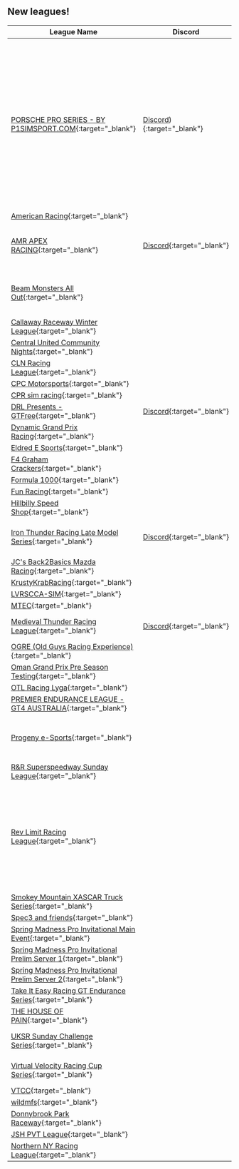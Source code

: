 ## New leagues!

| League Name | Discord | About |
|---------------------------------------------------------------------------------------------------------------------------------------------|-----------------------------------------------------------|-------------------------------------------------------------------------------------------------------------------------------------------------------------------------------------------------------------------------------------------------------------------------------------------------------------------------------------------------------------------------------------------------------------------------------------------------------------------------------------------------------------------------------------------------------------------------------------------------------------------------------------------------------------------------------------------------------------------------------------------------------------------------------------------------------------------------------------------------------------------------------------------------------------------------------------------------------------------------------------------|
|[PORSCHE PRO SERIES \- BY P1SIMSPORT\.COM](https://members.iracing.com/membersite/member/LeagueView.do?league=10536){:target="_blank"} |[Discord](https://discord.gg/kAudF2SHjS)){:target="_blank"} |ACQUIRE YOUR COMPETITION LICENSE \- IN 4 EASY STEPS\!  1\. Fill out the Google Form provided here: https://forms\.gle/Zxa4Vn1PuwdpWETu9   2\. Entry Fee Submission: Visit the official league website\. https://www\.p1simsport\.com/ Navigate to the &\#8220;League Entry&\#8221; section\. Click on the designated button for entering the league\. Follow the prompts to pay the entry fee securely\.   3\. Discord Confirmation: \(Discord: https://discord\.gg/kAudF2SHjS\) Send a direct message to the league admin \(Ben @benrushes\) confirming that you have completed the Google Form and paid the entry fee\.   4\. Admin Review and Finalization: The league admin will review the submitted form and payment\. Participants will receive a final message indicating their successful registration and any additional relevant information\. Upon successful review, the admin will officially confirm the participant's spot in the league via \#entry\-list in the discord\. |
|[American Racing](https://members.iracing.com/membersite/member/LeagueView.do?league=10524){:target="_blank"} | | |
|[AMR APEX RACING](https://members.iracing.com/membersite/member/LeagueView.do?league=10539){:target="_blank"} |[Discord](https://discord.gg/CYKweAtZYn){:target="_blank"} |NextGEN Cup Series \(Season 1\) 02/03/2024   Saturday Nights\.  50% Race Length\.  Open Setup\.  Lobby Opens at 8:00pm EST\.  60 Minutes Practice\.  Qualification starts at 9:00pm EST  2 Qualifying Laps done in 5 Minutes  Race Starts at 9:05pm EST\. |
|[Beam Monsters All Out](https://members.iracing.com/membersite/member/LeagueView.do?league=10556){:target="_blank"} | |Welcome to Beam Monsters All Out, the premier iRacing league that takes virtual racing to the extreme\! In this adrenaline\-fueled competition, drivers from around the globe converge to showcase their skills in a unique and thrilling environment\. |
|[Callaway Raceway Winter League](https://members.iracing.com/membersite/member/LeagueView.do?league=10538){:target="_blank"} | | |
|[Central United Community Nights](https://members.iracing.com/membersite/member/LeagueView.do?league=10535){:target="_blank"} | |A fun place to hang out and race with the CU Community\! |
|[CLN Racing League](https://members.iracing.com/membersite/member/LeagueView.do?league=10527){:target="_blank"} | |Liga de Campeonatos |
|[CPC Motorsports](https://members.iracing.com/membersite/member/LeagueView.do?league=10533){:target="_blank"} | |GT4 League for fun\. Any skill level welcome |
|[CPR sim racing](https://members.iracing.com/membersite/member/LeagueView.do?league=10551){:target="_blank"} | |ovel dirt and asphalt |
|[DRL Presents \- GTFree](https://members.iracing.com/membersite/member/LeagueView.do?league=10545){:target="_blank"} |[Discord](https://discord.gg/ZNpkwyz4SQ){:target="_blank"} |Free entry & Free tracks, just buy your preferred GT3 car\. Full details can be found in the DRL discord server\. |
|[Dynamic Grand Prix Racing](https://members.iracing.com/membersite/member/LeagueView.do?league=10565){:target="_blank"} | |A mix of the top tier LMP, GT, and Formula racing but suited for a wider range of license holders\. |
|[Eldred E Sports](https://members.iracing.com/membersite/member/LeagueView.do?league=10552){:target="_blank"} | |DIRT RACING |
|[F4 Graham Crackers](https://members.iracing.com/membersite/member/LeagueView.do?league=10562){:target="_blank"} | |F4 |
|[Formula 1000](https://members.iracing.com/membersite/member/LeagueView.do?league=10548){:target="_blank"} | |A Place for Formula 1000 Drivers to practice and race\. |
|[Fun Racing](https://members.iracing.com/membersite/member/LeagueView.do?league=10525){:target="_blank"} | |couple of dudes being dudes |
|[Hillbilly Speed Shop](https://members.iracing.com/membersite/member/LeagueView.do?league=10566){:target="_blank"} | |HBSS super late model league |
|[Iron Thunder Racing Late Model Series](https://members.iracing.com/membersite/member/LeagueView.do?league=10550){:target="_blank"} |[Discord](https://discord.gg/bgBXDXmdc6){:target="_blank"} |Your must be a member ITR\(Iron Thunder Racing\) discord to race in this league\!\! If you want to be apart of our league please use https://discord\.gg/bgBXDXmdc6 to join the discord and sign up for late model stock\. |
|[JC's Back2Basics Mazda Racing](https://members.iracing.com/membersite/member/LeagueView.do?league=10549){:target="_blank"} | | |
|[KrustyKrabRacing](https://members.iracing.com/membersite/member/LeagueView.do?league=10526){:target="_blank"} | | |
|[LVRSCCA\-SIM](https://members.iracing.com/membersite/member/LeagueView.do?league=10529){:target="_blank"} | |Las Vegas SCCA Division |
|[MTEC](https://members.iracing.com/membersite/member/LeagueView.do?league=10543){:target="_blank"} | |Multiclass Team Endurance Cup |
|[Medieval Thunder Racing League](https://members.iracing.com/membersite/member/LeagueView.do?league=10554){:target="_blank"} |[Discord](https://discord.gg/zbXTmhWhNc){:target="_blank"} |The Medieval Thunder Racing League is an iRacing league designed to simulate the competitive environment of official NASCAR series\. |
|[OGRE \(Old Guys Racing Experience\)](https://members.iracing.com/membersite/member/LeagueView.do?league=10537){:target="_blank"} | |ARCA Menards League for drivers 50 and up |
|[Oman Grand Prix Pre Season Testing](https://members.iracing.com/membersite/member/LeagueView.do?league=10531){:target="_blank"} | | |
|[OTL Racing Lyga](https://members.iracing.com/membersite/member/LeagueView.do?league=10558){:target="_blank"} | | |
|[PREMIER ENDURANCE LEAGUE \- GT4 AUSTRALIA](https://members.iracing.com/membersite/member/LeagueView.do?league=10553){:target="_blank"} | | |
|[Progeny e\-Sports](https://members.iracing.com/membersite/member/LeagueView.do?league=10555){:target="_blank"} | |The MX\-5 Challenge is designed for beginner and novice iRacing members to compete in a friendly and fun environment\.  Our primary focus is on improving driving skills, promoting fair competition, and fostering a sense of community\. |
|[R&R Superspeedway Sunday League](https://members.iracing.com/membersite/member/LeagueView.do?league=10557){:target="_blank"} | |GO FAST STAY CLEAN 3 wide is KING\!\! |
|[Rev Limit Racing League](https://members.iracing.com/membersite/member/LeagueView.do?league=10560){:target="_blank"} | |As we get this ball rolling\.\.\. Here's is some brief info\.   This league is started by 2 guys tired of everchanging leagues\. The ones filled with admin ego complexes and the ones who don't listen to the drivers\. We plan to take inpute from everyone to help develope this into something new and fun for all\.   We plan on a 10 race test season at the beginning of February to iron out any bugs\. This test season is free\. We want to get the nonsense worked out before we make anyone pay for anything\. So feel free to give us feedback as we move forward with this\.   Thanks for joining and we hope to make this as fun as possible\. |
|[Smokey Mountain XASCAR Truck Series](https://members.iracing.com/membersite/member/LeagueView.do?league=10530){:target="_blank"} | | |
|[Spec3 and friends](https://members.iracing.com/membersite/member/LeagueView.do?league=10547){:target="_blank"} | |Racing for Spec3 racers and friends of the series |
|[Spring Madness Pro Invitational Main Event](https://members.iracing.com/membersite/member/LeagueView.do?league=10540){:target="_blank"} | |Main Event for the Pro Inv |
|[Spring Madness Pro Invitational Prelim Server 1](https://members.iracing.com/membersite/member/LeagueView.do?league=10541){:target="_blank"} | |Server 1 for Prelim night |
|[Spring Madness Pro Invitational Prelim Server 2](https://members.iracing.com/membersite/member/LeagueView.do?league=10542){:target="_blank"} | |Server 2 for Prelim night |
|[Take It Easy Racing GT Endurance Series](https://members.iracing.com/membersite/member/LeagueView.do?league=10546){:target="_blank"} | |Soon |
|[THE HOUSE OF PAIN](https://members.iracing.com/membersite/member/LeagueView.do?league=10544){:target="_blank"} | |Come sit down kick your shoes off and sit a spell\.\.\. |
|[UKSR Sunday Challenge Series](https://members.iracing.com/membersite/member/LeagueView.do?league=10563){:target="_blank"} | |Sunday Night Challenge Series   New car every Iracing new season\.   Starting Sunday 14th Jan 2024 with FF 1600\. |
|[Virtual Velocity Racing Cup Series](https://members.iracing.com/membersite/member/LeagueView.do?league=10532){:target="_blank"} | |Please visit https://www\.facebook\.com/groups/virtualvelocityracing for more information\. |
|[VTCC](https://members.iracing.com/membersite/member/LeagueView.do?league=10564){:target="_blank"} | |A league\. For racing\. |
|[wildmfs](https://members.iracing.com/membersite/member/LeagueView.do?league=10561){:target="_blank"} | |358s |
|[Donnybrook Park Raceway](https://members.iracing.com/membersite/member/LeagueView.do?league=10534){:target="_blank"} | |Enthusiast's from Zim or Rhodesia or other less nice places |
|[JSH PVT League](https://members.iracing.com/membersite/member/LeagueView.do?league=10559){:target="_blank"} | | |
|[Northern NY Racing League](https://members.iracing.com/membersite/member/LeagueView.do?league=10528){:target="_blank"} | | |

